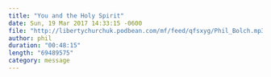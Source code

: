 ```yaml
---
title: "You and the Holy Spirit"
date: Sun, 19 Mar 2017 14:33:15 -0600
file: "http://libertychurchuk.podbean.com/mf/feed/qfsxyg/Phil_Bolch.mp3"
author: phil
duration: "00:48:15"
length: "69489575"
category: message
---
```

